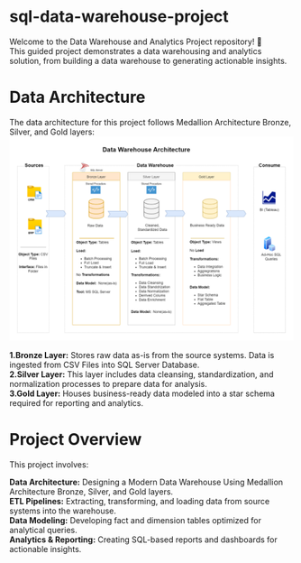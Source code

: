# sql-data-warehouse-project
Welcome to the Data Warehouse and Analytics Project repository! 🚀  <br>
This guided project demonstrates a data warehousing and analytics solution, from building a data warehouse to generating actionable insights. 
# Data Architecture
The data architecture for this project follows Medallion Architecture Bronze, Silver, and Gold layers:
![Data Warehouse Architecture](Docs/1_Data_Architecture.png)

**1.Bronze Layer:** Stores raw data as-is from the source systems. Data is ingested from CSV Files into SQL Server Database. <br>
**2.Silver Layer:** This layer includes data cleansing, standardization, and normalization processes to prepare data for analysis. <br>
**3.Gold Layer:** Houses business-ready data modeled into a star schema required for reporting and analytics.

# Project Overview
This project involves:

**Data Architecture:** Designing a Modern Data Warehouse Using Medallion Architecture Bronze, Silver, and Gold layers.  <br>
**ETL Pipelines:** Extracting, transforming, and loading data from source systems into the warehouse.  <br>
**Data Modeling:** Developing fact and dimension tables optimized for analytical queries.  <br>
**Analytics & Reporting:** Creating SQL-based reports and dashboards for actionable insights. <br>
